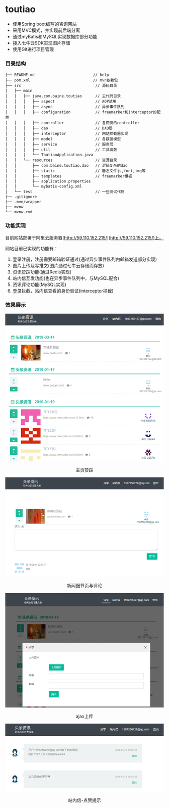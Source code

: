 # toutiao

* 使用Spring boot编写的咨询网站
* 采用MVC模式，并实现前后端分离
* 通过myBatis和MySQL实现数据库部分功能
* 接入七牛云SDK实现图片存储
* 使用Git进行项目管理

### 目录结构

```
├── README.md               	 	   // help
├── pom.xml                 	 	   // mvn依赖包
├── src                     			// 源码目录
│   ├── main
│	│	├── java.com.baine.toutiao		// 主代码目录
│	│	│	├── aspect					// AOP试用
│	│	│	├── async					// 异步事件队列
│	│	│	├── configuration			// freemarker和interceptor的配置
│	│	│	├── controller				// 各网页的controller
│	│	│	├── dao						// DAO层
│	│	│	├── interceptor				// 网站拦截器实现
│	│	│	├── model					// 各数据模型
│	│	│	├── service					// 服务层
│	│	│	├── util					// 工具函数
│	│	│	└── ToutiaoApplication.java
│	│	└── resources					// 资源目录
│	│		├── com.baine.toutiao.dao	// 逻辑复杂的dao
│	│		├── static					// 静态文件js,font,img等
│	│		├── templates				// freemarker模板
│	│		├── application.properties	
│	│		└── mybatis-config.xml		
│   └── test							// 一些测试代码
├── .gitignore
├── .mvn/wrapper
├── mvnw
└── mvnw.cmd
```

### 功能实现

目前网站部署于阿里云服务器[http://59.110.152.215/](http://59.110.152.215/)上。

网站目前已实现的功能有：
1. 登录注册，注册需要邮箱验证通过(通过异步事件队列内邮箱发送部分实现)
2. 图片上传及写推文(图片通过七牛云存储而存放)
3. 资讯赞踩功能(通过Redis实现)
4. 站内信互发功能(也在异步事件队列中，与MySQL配合)
5. 资讯评论功能(MySQL实现)
6. 登录拦截，站内信查看的身份验证(interceptor拦截)

### 效果展示
![主页](/presentation/home_page.png)

<center>主页赞踩<center>

![新闻细节页](/presentation/detail.png)

<center>新闻细节页与评论<center>

![上传页](/presentation/upload.png)

<center>ajax上传<center>

![站内信页](/presentation/message.png)

<center>站内信-点赞提示<center>
